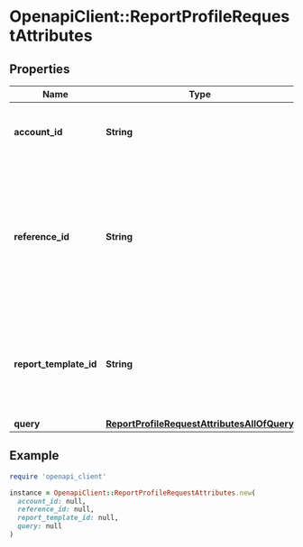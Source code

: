 # OpenapiClient::ReportProfileRequestAttributes

## Properties

| Name | Type | Description | Notes |
| ---- | ---- | ----------- | ----- |
| **account_id** | **String** | Account ID to associate with this Report. | [optional] |
| **reference_id** | **String** | Reference ID to refer to an entity in your user model. This field is deprecated in favor of &#x60;meta.auto-create-account-reference-id&#x60;. | [optional] |
| **report_template_id** | **String** | ID of Verification Template. Starts with &#x60;rptp_&#x60;. You can find your Report Template IDs [here](https://app.withpersona.com/dashboard/report-templates). | [optional] |
| **query** | [**ReportProfileRequestAttributesAllOfQuery**](ReportProfileRequestAttributesAllOfQuery.md) |  | [optional] |

## Example

```ruby
require 'openapi_client'

instance = OpenapiClient::ReportProfileRequestAttributes.new(
  account_id: null,
  reference_id: null,
  report_template_id: null,
  query: null
)
```

